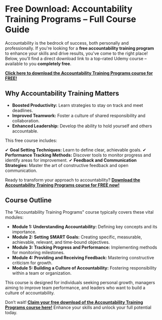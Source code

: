 # Free Download: Accountability Training Programs – Full Course Guide

Accountability is the bedrock of success, both personally and professionally. If you're looking for a **free accountability training program** to enhance your skills and drive results, you've come to the right place! Below, you'll find a direct download link to a top-rated Udemy course – available to you **completely free**.

[**Click here to download the Accountability Training Programs course for FREE!**](https://udemywork.com/accountability-training-programs)

## Why Accountability Training Matters

*   **Boosted Productivity:** Learn strategies to stay on track and meet deadlines.
*   **Improved Teamwork:** Foster a culture of shared responsibility and collaboration.
*   **Enhanced Leadership:** Develop the ability to hold yourself and others accountable.

This free course includes:

✔ **Goal Setting Techniques:** Learn to define clear, achievable goals.
✔ **Performance Tracking Methods:** Discover tools to monitor progress and identify areas for improvement.
✔ **Feedback and Communication Strategies:** Master the art of constructive feedback and open communication.

Ready to transform your approach to accountability? **[Download the Accountability Training Programs course for FREE now!](https://udemywork.com/accountability-training-programs)**

## Course Outline

The "Accountability Training Programs" course typically covers these vital modules:

*   **Module 1: Understanding Accountability:** Defining key concepts and its importance.
*   **Module 2: Setting SMART Goals:** Creating specific, measurable, achievable, relevant, and time-bound objectives.
*   **Module 3: Tracking Progress and Performance:** Implementing methods for monitoring milestones.
*   **Module 4: Providing and Receiving Feedback:** Mastering constructive criticism for growth.
*   **Module 5: Building a Culture of Accountability:** Fostering responsibility within a team or organization.

This course is designed for individuals seeking personal growth, managers aiming to improve team performance, and leaders who want to build a culture of accountability.

Don’t wait! **[Claim your free download of the Accountability Training Programs course here!](https://udemywork.com/accountability-training-programs)** Enhance your skills and unlock your full potential today.
